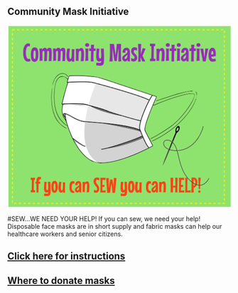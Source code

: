 ## Community Mask Initiative

![Sew we could use some help](images/sew-we-need-your-help.jpg)

#SEW...WE NEED YOUR HELP!
If you can sew, we need your help! Disposable face masks are in short supply and fabric masks can help our healthcare workers and senior citizens. 

## [Click here for instructions](howto)

## [Where to donate masks](donatemasks)

